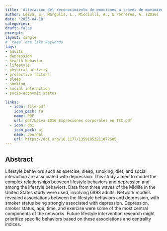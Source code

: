 ```yaml
---
title: 'Alteración del reconocimiento de emociones a través de movimientos corporales en traumatismo encéfalo craneano'
author: Leiva, S., Margulis, L., Micciulli, A., & Ferreres, A. (2016)
date: '2023-04-18'
categories:
draft: false
excerpt: 
layout: single
# `tags` are like keywords
tags:
- adults
- depression
- health behavior
- lifestyle
- physical activity
- protective factors
- sleep
- smoking
- social interaction
- socio-economic status

links:
  - icon: file-pdf
    icon_pack: fa
    name: PDF
    url: pdf/Leiva 2016 Expresiones corporales en TEC.pdf
  - icon: doi
    icon_pack: ai
    name: Journal
    url: https://doi.org/10.1177/13591053211072685 
---
```


## Abstract

Lifestyle behaviors such as exercise, sleep, smoking, diet, and social interaction are associated with depression. This study aimed to model the complex relationships between lifestyle behaviors and depression and among the lifestyle behaviors. Data from three waves of the Midlife in the United States study were used, involving 6898 adults. Network models revealed associations between the lifestyle behaviors and depression, with smoker status being strongly associated with depression. Depression, smoker status, age, time, and exercise were some of the most central components of the networks. Future lifestyle intervention research might prioritize specific behaviors based on these associations and centrality indices.

